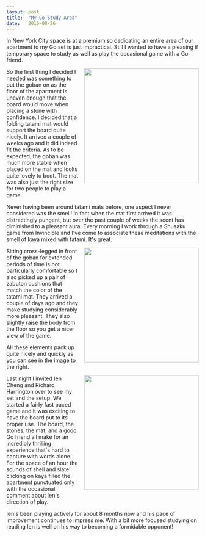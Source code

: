 ```yaml
---
layout: post
title:  "My Go Study Area"
date:   2016-08-26
---
```


In New York City space is at a premium so dedicating an entire area of
our apartment to my Go set is just impractical. Still I wanted to have
a pleasing if temporary space to study as well as play the occasional
game with a Go friend.

<image width="300" style="float: right; margin-left: 1em;
margin-bottom: 1em;"
src="http://swannodette.github.io/baduk/assets/images/meditation.png"></image>

So the first thing I decided I needed was something to put the goban
on as the floor of the apartment is uneven enough that the board would
move when placing a stone with confidence. I decided that a folding
tatami mat would support the board quite nicely. It arrived a couple
of weeks ago and it did indeed fit the criteria. As to be expected,
the goban was much more stable when placed on the mat and looks quite
lovely to boot. The mat was also just the right size for two people to
play a game.

Never having been around tatami mats before, one aspect I never
considered was the smell! In fact when the mat first arrived it was
distractingly pungent, but over the past couple of weeks the scent has
diminished to a pleasant aura. Every morning I work through a Shusaku
game from Invincible and I've come to associate these meditations with
the smell of kaya mixed with tatami. It's great.

<image width="300" style="float: right; margin-left: 1em;
margin-bottom: 1em;"
src="http://swannodette.github.io/baduk/assets/images/pack.png"></image>

Sitting cross-legged in front of the goban for extended periods of
time is not particularly comfortable so I also picked up a pair of zabuton
cushions that match the color of the tatami mat. They arrived a couple
of days ago and they make studying considerably more pleasant. They
also slightly raise the body from the floor so you get a nicer view of
the game.

All these elements pack up quite nicely and quickly as you can see in
the image to the right.

<image width="300" style="float: right; margin-left: 1em;
margin-bottom: 1em;"
src="http://swannodette.github.io/baduk/assets/images/firstgame.png"></image>

Last night I invited Ien Cheng and Richard Harrington over to see
my set and the setup. We started a fairly fast paced game and it was
exciting to have the board put to its proper use. The board, the
stones, the mat, and a good Go friend all make for an incredibly thrilling
experience that's hard to capture with words alone. For the space of
an hour the sounds of shell and slate clicking on kaya filled the
apartment punctuated only with the occasional comment about Ien's
direction of play.

Ien's been playing actively for about 8 months now and his pace of
improvement continues to impress me. With a bit more focused studying
on reading Ien is well on his way to becoming a formidable opponent!
